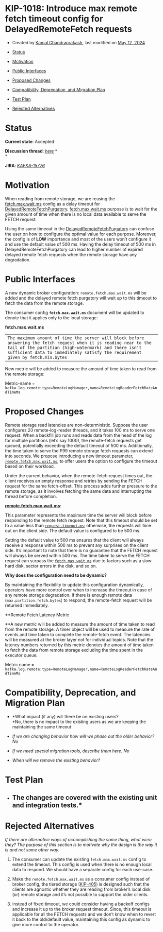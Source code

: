 KIP-1018: Introduce max remote fetch timeout config for
DelayedRemoteFetch requests
================

- Created by [Kamal
  Chandraprakash](https://cwiki.apache.org/confluence/display/~ckamal),
  last modified on [May 12,
  2024](https://cwiki.apache.org/confluence/pages/diffpagesbyversion.action?pageId=288885825&selectedPageVersions=9&selectedPageVersions=10 "Show changes")

- [Status](https://cwiki.apache.org/confluence/display/KAFKA/KIP-1018%3A+Introduce+max+remote+fetch+timeout+config+for+DelayedRemoteFetch+requests#KIP1018:IntroducemaxremotefetchtimeoutconfigforDelayedRemoteFetchrequests-Status)

- [Motivation](https://cwiki.apache.org/confluence/display/KAFKA/KIP-1018%3A+Introduce+max+remote+fetch+timeout+config+for+DelayedRemoteFetch+requests#KIP1018:IntroducemaxremotefetchtimeoutconfigforDelayedRemoteFetchrequests-Motivation)

- [Public
  Interfaces](https://cwiki.apache.org/confluence/display/KAFKA/KIP-1018%3A+Introduce+max+remote+fetch+timeout+config+for+DelayedRemoteFetch+requests#KIP1018:IntroducemaxremotefetchtimeoutconfigforDelayedRemoteFetchrequests-PublicInterfaces)

- [Proposed
  Changes](https://cwiki.apache.org/confluence/display/KAFKA/KIP-1018%3A+Introduce+max+remote+fetch+timeout+config+for+DelayedRemoteFetch+requests#KIP1018:IntroducemaxremotefetchtimeoutconfigforDelayedRemoteFetchrequests-ProposedChanges)

- [Compatibility, Deprecation, and Migration
  Plan](https://cwiki.apache.org/confluence/display/KAFKA/KIP-1018%3A+Introduce+max+remote+fetch+timeout+config+for+DelayedRemoteFetch+requests#KIP1018:IntroducemaxremotefetchtimeoutconfigforDelayedRemoteFetchrequests-Compatibility,Deprecation,andMigrationPlan)

- [Test
  Plan](https://cwiki.apache.org/confluence/display/KAFKA/KIP-1018%3A+Introduce+max+remote+fetch+timeout+config+for+DelayedRemoteFetch+requests#KIP1018:IntroducemaxremotefetchtimeoutconfigforDelayedRemoteFetchrequests-TestPlan)

- [Rejected
  Alternatives](https://cwiki.apache.org/confluence/display/KAFKA/KIP-1018%3A+Introduce+max+remote+fetch+timeout+config+for+DelayedRemoteFetch+requests#KIP1018:IntroducemaxremotefetchtimeoutconfigforDelayedRemoteFetchrequests-RejectedAlternatives)

# Status

**Current state**: Accepted

**Discussion thread**:
[*here*](https://lists.apache.org/thread/9x21hzpxzmrt7xo4vozl17d70fkg3chk)
*  
*

**JIRA**:
[*KAFKA-15776*](https://issues.apache.org/jira/browse/KAFKA-15776)

# Motivation

When reading from remote storage, we are reusing the
[fetch.max.wait.ms](https://kafka.apache.org/documentation/#consumerconfigs_fetch.max.wait.ms) config
as a delay timeout for
[DelayedRemoteFetchPurgatory](https://github.com/apache/kafka/blob/trunk/core/src/main/scala/kafka/server/DelayedRemoteFetch.scala#L41). [fetch.max.wait.ms](https://kafka.apache.org/documentation/#consumerconfigs_fetch.max.wait.ms)
purpose is to wait for the given amount of time when there is no local
data available to serve the FETCH request.

Using the same timeout in the
[DelayedRemoteFetchPurgatory](https://github.com/apache/kafka/blob/trunk/core/src/main/scala/kafka/server/DelayedRemoteFetch.scala#L41)
can confuse the user on how to configure the optimal value for each
purpose. Moreover, the config is of **LOW** importance and most of the
users won’t configure it and use the default value of 500 ms. Having the
delay timeout of 500 ms in DelayedRemoteFetchPurgatory can lead to
higher number of expired delayed remote fetch requests when the remote
storage have any degradation.

# Public Interfaces

A new dynamic broker configuration: `remote.fetch.max.wait.ms` will be
added and the delayed remote fetch purgatory will wait up to this
timeout to fetch the data from the remote storage.  
  
The consumer config **`fetch.max.wait.ms`** document will be updated to
denote that it applies only to the local storage:  

**fetch.max.wait.ms**

|                                                                                                                                                                                                                                                             |
|-------------------------------------------------------------------------------------------------------------------------------------------------------------------------------------------------------------------------------------------------------------|
| `The maximum amount of time the server will block before answering the fetch request when it is reading near to the tail of the partition (high-watermark) and there isn't sufficient data to immediately satisfy the requirement given by fetch.min.bytes` |

New metric will be added to measure the amount of time taken to read
from the remote storage:

Metric-name =
`kafka.log.remote:type=RemoteLogManager,name=RemoteLogReaderFetchRateAndTimeMs`

# Proposed Changes

Remote storage read latencies are non-deterministic. Suppose the user
configures 20 remote-log-reader threads, and it takes 100 ms to serve
one request. When a backfill job runs and reads data from the head of
the log for multiple partitions (let’s say 1000), the remote-fetch
requests get queued, potentially exceeding the default timeout of 500
ms. Additionally, the time taken to serve the P99 remote storage fetch
requests can extend into seconds. We propose introducing a new timeout
parameter,
[`remote.fetch.max.wait.ms`](http://remote.fetch.max.wait.ms), to offer
users the option to configure the timeout based on their workload.

Under the current behavior, when the remote-fetch request times out, the
client receives an empty response and retries by sending the FETCH
request for the same fetch-offset. This process adds further pressure to
the remote storage, as it involves fetching the same data and
interrupting the thread before completion.

[**remote.fetch.max.wait.ms**](http://remote.fetch.max.wait.ms)**:**

This parameter represents the maximum time the server will block before
responding to the remote fetch request. Note that this timeout should be
set to a value less than
[`request.timeout.ms`](http://request.timeout.ms); otherwise, the
requests will time out on the client side. The default value is
configured to be 500 ms.

Setting the default value to 500 ms ensures that the client will always
receive a response within 500 ms to prevent any surprises on the client
side. It’s important to note that there is no guarantee that the FETCH
request will always be served within 500 ms. The time taken to serve the
FETCH request can surpass the
[`fetch.max.wait.ms`](http://fetch.max.wait.ms) due to factors such as a
slow hard disk, sector errors in the disk, and so on.

**Why does the configuration need to be dynamic?**

By maintaining the flexibility to update this configuration dynamically,
operators have more control over when to increase the timeout in case of
any remote storage degradation. If there is enough remote data
(`max.partition.fetch.bytes`) to respond, the remote-fetch request will
be returned immediately.

**Remote Fetch Latency Metric  
  
**A new metric will be added to measure the amount of time taken to read
from the remote storage. A timer object will be used to measure the rate
of events and time taken to complete the remote-fetch event. The
latencies will be measured at the broker layer not for individual
topics. Note that the latency numbers returned by this metric denotes
the amount of time taken to fetch the data from remote storage excluding
the time spent in the executor queue.  
  
Metric name =
`kafka.log.remote:type=RemoteLogManager,name=RemoteLogReaderFetchRateAndTimeMs`

# Compatibility, Deprecation, and Migration Plan

- *What impact (if any) will there be on existing users?   
  *No, there is no impact to the existing users as we are keeping the
  maintaining the same timeout

- *If we are changing behavior how will we phase out the older behavior?
  No*

- *If we need special migration tools, describe them here. No*

- *When will we remove the existing behavior?*

# Test Plan

- The changes are covered with the existing unit and integration
  tests.\*  
  - 

# Rejected Alternatives

*If there are alternative ways of accomplishing the same thing, what
were they? The purpose of this section is to motivate why the design is
the way it is and not some other way.*

1.  The consumer can update the existing `fetch.max.wait.ms` config to
    extend the timeout. This config is used when there is no enough
    local data to respond. We should have a separate config for each
    use-case.

2.  Make the `remote.fetch.max.wait.ms` as a consumer config instead of
    broker config, the tiered storage
    ([KIP-405](https://cwiki.apache.org/confluence/display/KAFKA/KIP-405%3A+Kafka+Tiered+Storage))
    is designed such that the clients are agnostic whether they are
    reading from broker’s local disk (or) remote storage and it’s not
    possible to support the older clients.

3.  Instead of fixed timeout, we could consider having a backoff configs
    and increase it up to the broker request timeout. Since, this
    timeout is applicable for all the FETCH requests and we don’t know
    when to revert it back to the old/default value, maintaining this
    config as dynamic to give more control to the operator.
